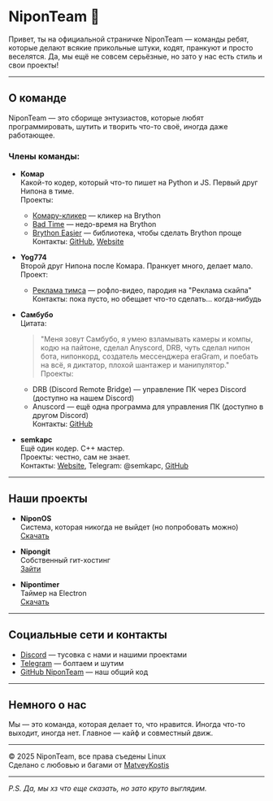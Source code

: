 # NiponTeam 👾

Привет, ты на официальной страничке NiponTeam — команды ребят, которые делают всякие прикольные штуки, кодят, пранкуют и просто веселятся. Да, мы ещё не совсем серьёзные, но зато у нас есть стиль и свои проекты!

---

## О команде

NiponTeam — это сборище энтузиастов, которые любят программировать, шутить и творить что-то своё, иногда даже работающее.

### Члены команды:

- **Комар**  
  Какой-то кодер, который что-то пишет на Python и JS. Первый друг Нипона в тиме.  
  Проекты:  
  - [Комару-кликер](https://matveykostis.github.io/KomaruSite/) — кликер на Brython  
  - [Bad Time](https://matveykostis.github.io/time/) — недо-время на Brython  
  - [Brython Easier](https://github.com/MatveyKostis/brython_easier) — библиотека, чтобы сделать Brython проще  
  Контакты: [GitHub](https://github.com/MatveyKostis), [Website](https://matveykostis.github.io)

- **Yog774**  
  Второй друг Нипона после Комара. Пранкует много, делает мало.  
  Проект:  
  - [Реклама тимса](https://youtu.be/lntHnRMdAPE?si=iP2AoQaoGIZY_xhs) — рофло-видео, пародия на "Реклама скайпа"  
  Контакты: пока пусто, но обещает что-то сделать... когда-нибудь

- **Самбубо**  
  Цитата:  
  > "Меня зовут Самбубо, я умею взламывать камеры и компы, кодю на пайтоне, сделал Anyscord, DRB, чуть сделал нипон бота, нипонкорд, создатель мессенджера eraGram, и поебать на всё, я диктатор, плохой шантажер и манипулятор."  
  Проекты:  
  - DRB (Discord Remote Bridge) — управление ПК через Discord (доступно на нашем Discord)  
  - Anuscord — ещё одна программа для управления ПК (доступно в другом Discord)  
  Контакты: [GitHub](https://github.com/asambuba)

- **semkapc**  
  Ещё один кодер. C++ мастер.  
  Проекты: честно, сам не знает.  
  Контакты: [Website](https://semkapc.github.io/), Telegram: @semkapc, [GitHub](https://github.com/semkapc)

---

## Наши проекты

- **NiponOS**  
  Система, которая никогда не выйдет (но попробовать можно)  
  [Скачать](https://pixeldrain.com/u/uXRAc2ws)

- **Nipongit**  
  Собственный гит-хостинг  
  [Зайти](https://nipongit.ix.tc)

- **Nipontimer**  
  Таймер на Electron  
  [Скачать](https://github.com/niponteam/nipontimer)

---

## Социальные сети и контакты

- [Discord](https://discord.gg/KwqbxcNDaR) — тусовка с нами и нашими проектами  
- [Telegram](https://t.me/obshievmtipa) — болтаем и шутим  
- [GitHub NiponTeam](https://github.com/niponteam) — наш общий код

---

## Немного о нас

Мы — это команда, которая делает то, что нравится. Иногда что-то выходит, иногда нет. Главное — кайф и совместный движ.

---

© 2025 NiponTeam, все права съедены Linux  
Сделано с любовью и багами от [MatveyKostis](https://matveykostis.github.io)

---

*P.S. Да, мы хз что еще сказать, но зато круто выглядим.*


